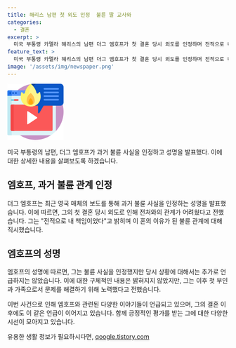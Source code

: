 ```yaml
---
title: 해리스 남편 첫 외도 인정  불륜 딸 교사와
categories:
  - 결혼
excerpt: >
  미국 부통령 카멜라 해리스의 남편 더그 엠호프가 첫 결혼 당시 외도를 인정하며 전적으로 내 책임이라고 고백했다. 이에 대한 논란이 터진 가운데, 엠호프는 해당 사실 외에는 언급하지 않았으며, 그의 결혼 이력과 직업, 가족 관계 등이 주목을 받고 있다. 이에 더해, 엠호프는 해리스 부통령과의 결혼에 이르기까지의 과정과 그의 전 배우자와의 이혼, 현재의 가족 관계에서의 역할도 주목받고 있다.
feature_text: >
  미국 부통령 카멜라 해리스의 남편 더그 엠호프가 첫 결혼 당시 외도를 인정하며 전적으로 내 책임이라고 고백했다. 이에 대한 논란이 터진 가운데, 엠호프는 해당 사실 외에는 언급하지 않았으며, 그의 결혼 이력과 직업, 가족 관계 등이 주목을 받고 있다. 이에 더해, 엠호프는 해리스 부통령과의 결혼에 이르기까지의 과정과 그의 전 배우자와의 이혼, 현재의 가족 관계에서의 역할도 주목받고 있다.
image: '/assets/img/newspaper.png'
---
```


<p><img src="/assets/img/news.png" alt="rentncar 속보" /></p>

<p>미국 부통령의 남편, 더그 엠호프가 과거 불륜 사실을 인정하고 성명을 발표했다. 이에 대한 상세한 내용을 살펴보도록 하겠습니다. </p>

<h2>엠호프, 과거 불륜 관계 인정</h2>

<p data-ke-size="size16">더그 엠호프는 최근 영국 매체의 보도를 통해 과거 불륜 사실을 인정하는 성명을 발표했습니다. 이에 따르면, 그의 첫 결혼 당시 외도로 인해 전처와의 관계가 어려웠다고 전했습니다. 그는 "전적으로 내 책임이었다"고 밝히며 이 혼의 이유가 된 불륜 관계에 대해 직시했습니다.</p>

<h2>엠호프의 성명</h2>

<p data-ke-size="size16">엠호프의 성명에 따르면, 그는 불륜 사실을 인정했지만 당시 상황에 대해서는 추가로 언급하지는 않았습니다. 이에 대한 구체적인 내용은 밝혀지지 않았지만, 그는 이후 첫 부인과 가족으로서 문제를 해결하기 위해 노력했다고 전했습니다.</p>

<p>이번 사건으로 인해 엠호프와 관련된 다양한 이야기들이 언급되고 있으며, 그의 결혼 이후에도 이 같은 언급이 이어지고 있습니다. 함께 긍정적인 평가를 받는 그에 대한 다양한 시선이 모아지고 있습니다.</p>
유용한 생활 정보가 필요하시다면, <a href="https://qoogle.tistory.com" rel="dofollow">qoogle.tistory.com</a>



